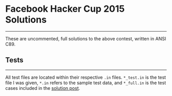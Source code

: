 # Facebook Hacker Cup 2015 Solutions
---

These are uncommented, full solutions to the above contest, written in
ANSI C89.

## Tests
---

All test files are located within their respective `.in` files.
`*_test.in` is the test file I was given, `*.in` refers to the sample
test data, and `*_full.in` is the test cases included in the [solution
post](https://www.facebook.com/notes/1043281905687710/).
